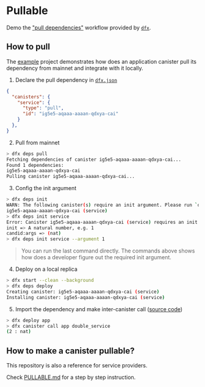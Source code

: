 # Pullable

Demo the ["pull dependencies"](https://github.com/dfinity/sdk/blob/master/docs/concepts/pull-dependencies.md) workflow provided by [`dfx`](https://github.com/dfinity/sdk).

## How to pull

The [example](./example/) project demonstrates how does an application canister pull its dependency from mainnet and integrate with it locally.

1. Declare the pull dependency in [`dfx.json`](./example/dfx.json)

```json
{
  "canisters": {
    "service": {
      "type": "pull",
      "id": "ig5e5-aqaaa-aaaan-qdxya-cai"
    }
  },
}
```

2. Pull from mainnet

```sh
> dfx deps pull
Fetching dependencies of canister ig5e5-aqaaa-aaaan-qdxya-cai...
Found 1 dependencies:
ig5e5-aqaaa-aaaan-qdxya-cai
Pulling canister ig5e5-aqaaa-aaaan-qdxya-cai...
```

3. Config the init argument

```sh
> dfx deps init
WARN: The following canister(s) require an init argument. Please run `dfx deps init <NAME/PRINCIPAL>` to set them individually:
ig5e5-aqaaa-aaaan-qdxya-cai (service)
> dfx deps init service
Error: Canister ig5e5-aqaaa-aaaan-qdxya-cai (service) requires an init argument. The following info might be helpful:
init => A natural number, e.g. 1
candid:args => (nat)
> dfx deps init service --argument 1
```

> You can run the last command directly. The commands above shows how does a developer figure out the required init argument.

4. Deploy on a local replica

```sh
> dfx start --clean --background
> dfx deps deploy
Creating canister: ig5e5-aqaaa-aaaan-qdxya-cai (service)
Installing canister: ig5e5-aqaaa-aaaan-qdxya-cai (service)
```

5. Import the dependency and make inter-canister call ([source code](./example/src/app/main.mo))

```sh
> dfx deploy app
> dfx canister call app double_service
(2 : nat)
```

## How to make a canister pullable?

This repository is also a reference for service providers.

Check [PULLABLE.md](./PULLABLE.md) for a step by step instruction.
